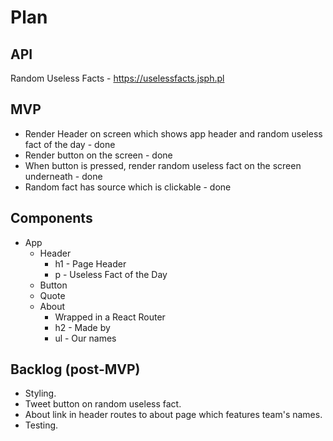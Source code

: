 # Plan

## API

Random Useless Facts - https://uselessfacts.jsph.pl

## MVP

- Render Header on screen which shows app header and random useless fact of the day - done
- Render button on the screen - done
- When button is pressed, render random useless fact on the screen underneath - done
- Random fact has source which is clickable - done

## Components

- App
  - Header
    - h1 - Page Header
    - p - Useless Fact of the Day
  - Button
  - Quote
  - About
    - Wrapped in a React Router
    - h2 - Made by
    - ul - Our names

## Backlog (post-MVP)

- Styling.
- Tweet button on random useless fact.
- About link in header routes to about page which features team's names.
- Testing.
